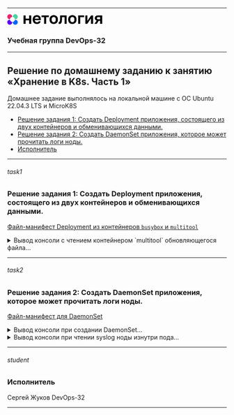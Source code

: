 
---
<img src="../Netology.png" height="24px"/>

### Учебная группа DevOps-32

---

## Решение по домашнему заданию к занятию «Хранение в K8s. Часть 1» 

Домашнее задание выполнялось на локальной машине с ОС Ubuntu 22.04.3 LTS и MicroK8S

- [Решение задания 1: Создать Deployment приложения, состоящего из двух контейнеров и обменивающихся данными.](#task1) 
- [Решение задания 2: Создать DaemonSet приложения, которое может прочитать логи ноды.](#task2) 
- [Исполнитель](#student)


---

###### task1
### Решение задания 1: Создать Deployment приложения, состоящего из двух контейнеров и обменивающихся данными.

[Файл-манифест Deployment из контейнеров `busybox` и `multitool`](./my-test-vol-deploy.yaml)

<details>
    <summary> Вывод консоли с чтением контейнером `multitool` обновляющегося файла...  </summary>

```
beatl@Sirius:~/homeworks/K8s/2.1$ kaf my-test-vol-deploy.yaml
deployment.apps/my-test-vol-deployment created

beatl@Sirius:~/homeworks/K8s/2.1$ kgp
NAME                                      READY   STATUS    RESTARTS   AGE
my-test-vol-deployment-7c56c849bc-qqjsb   2/2     Running   0          10s

beatl@Sirius:~/homeworks/K8s/2.1$ k logs -f my-test-vol-deployment-7c56c849bc-qqjsb -c multitool
Value is: 2
Value is: 4
Value is: 6
Value is: 8
Value is: 10
Value is: 12
Value is: 14
Value is: 16
Value is: 18
Value is: 20
Value is: 22
Value is: 24
Value is: 26
Value is: 28
Value is: 30
Value is: 32
Value is: 34
Value is: 36
Value is: 38
Value is: 40
Value is: 42
Value is: 44
Value is: 46
Value is: 48
Value is: 50
Value is: 52
Value is: 54
Value is: 56
Value is: 58
Value is: 60
Value is: 62
Value is: 64
Value is: 66
Value is: 68
Value is: 70
Value is: 72
Value is: 74
Value is: 76
Value is: 78
Value is: 80
Value is: 82
Value is: 84
Value is: 86
Value is: 88
Value is: 90
Value is: 92
Value is: 94
Value is: 96
Value is: 98
Value is: 100
Value is: 102
Value is: 104
Value is: 106
Value is: 108
Value is: 110
^C
```

</details>

---

###### task2
### Решение задания 2: Создать DaemonSet приложения, которое может прочитать логи ноды.

[Файл-манифест для DaemonSet](./my-test-ds-deploy.yaml)

<details>
    <summary> Вывод консоли при создании DaemonSet...  </summary>

```
beatl@Sirius:~/homeworks/K8s/2.1$ kaf my-test-ds-deploy.yaml
daemonset.apps/my-test-ds-deployment created

beatl@Sirius:~/homeworks/K8s/2.1$ k get ds
NAME                    DESIRED   CURRENT   READY   UP-TO-DATE   AVAILABLE   NODE SELECTOR   AGE
my-test-ds-deployment   1         1         1       1            1           <none>          12s

beatl@Sirius:~/homeworks/K8s/2.1$ k describe ds
Name:           my-test-ds-deployment
Selector:       app=my-ds1
Node-Selector:  <none>
Labels:         app=my-ds1
Annotations:    deprecated.daemonset.template.generation: 1
Desired Number of Nodes Scheduled: 1
Current Number of Nodes Scheduled: 1
Number of Nodes Scheduled with Up-to-date Pods: 1
Number of Nodes Scheduled with Available Pods: 1
Number of Nodes Misscheduled: 0
Pods Status:  1 Running / 0 Waiting / 0 Succeeded / 0 Failed
Pod Template:
  Labels:  app=my-ds1
  Containers:
   multitool:
    Image:        wbitt/network-multitool
    Port:         <none>
    Host Port:    <none>
    Environment:  <none>
    Mounts:
      /var/log/ from my-ds-vol (ro)
  Volumes:
   my-ds-vol:
    Type:          HostPath (bare host directory volume)
    Path:          /var/log/
    HostPathType:  
Events:
  Type    Reason            Age   From                  Message
  ----    ------            ----  ----                  -------
  Normal  SuccessfulCreate  31s   daemonset-controller  Created pod: my-test-ds-deployment-kwzm2
```

</details>

<details>
    <summary> Вывод консоли при чтении syslog ноды изнутри пода...  </summary>

```
beatl@Sirius:~/homeworks/K8s/2.1$ k exec my-test-ds-deployment-kwzm2 -it -- bash

my-test-ds-deployment-kwzm2:/# tail /var/log/syslog
Feb 19 10:58:45 Sirius microk8s.daemon-kubelite[6055]: I0219 10:58:45.320206    6055 handler.go:232] Adding GroupVersion crd.projectcalico.org v1 to ResourceManager
Feb 19 10:58:45 Sirius microk8s.daemon-kubelite[6055]: I0219 10:58:45.320376    6055 handler.go:232] Adding GroupVersion crd.projectcalico.org v1 to ResourceManager
Feb 19 10:58:45 Sirius microk8s.daemon-kubelite[6055]: I0219 10:58:45.370269    6055 handler.go:232] Adding GroupVersion metrics.k8s.io v1beta1 to ResourceManager
Feb 19 10:59:05 Sirius DC.desktop[92482]: TMountWatcher: DoMountEvent
Feb 19 10:59:32 Sirius DC.desktop[92482]: message repeated 17 times: [ TMountWatcher: DoMountEvent]
Feb 19 10:59:45 Sirius microk8s.daemon-kubelite[6055]: I0219 10:59:45.297539    6055 handler.go:232] Adding GroupVersion metrics.k8s.io v1beta1 to ResourceManager
Feb 19 10:59:53 Sirius DC.desktop[92482]: TMountWatcher: DoMountEvent
Feb 19 11:00:35 Sirius DC.desktop[92482]: message repeated 26 times: [ TMountWatcher: DoMountEvent]
Feb 19 11:00:45 Sirius microk8s.daemon-kubelite[6055]: I0219 11:00:45.296752    6055 handler.go:232] Adding GroupVersion metrics.k8s.io v1beta1 to ResourceManager
Feb 19 11:01:02 Sirius DC.desktop[92482]: TMountWatcher: DoMountEvent

my-test-ds-deployment-kwzm2:/# 
```

</details>

---

###### student
### Исполнитель

Сергей Жуков DevOps-32

---
